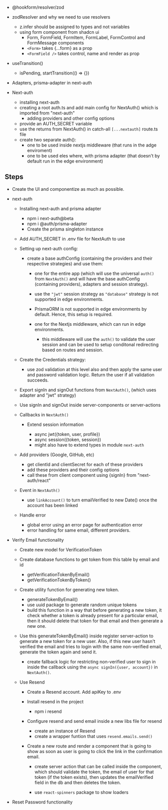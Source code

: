 - @hookform/resolver/zod

- zodResolver and why we need to use resolvers

  - z.infer should be assigned to types and not variables
  - using form component from shadcn ui
    - Form, FormField, FormItem, FormLabel, FormControl and FormMessage components
    - `<Form>` takes {...form} as a prop
    - `<FormField />` takes control, name and render as prop

- useTransition()

  - isPending, startTransition(() => {})

- Adapters, prisma-adapter in next-auth

- Next-auth

  - installing next-auth
  - creating a root auth.ts and add main config for NextAuth() which is imported from "next-auth"
    - adding providers and other config options
  - provide an AUTH_SECRET variable
  - use the returns from NextAuth() in catch-all `[...nextauth]` route.ts file
  - create two separate auth():
    - one to be used inside nextjs middleware (that runs in the adge enviroment)
    - one to be used eles where, with prisma adapter (that doesn't by default run in the edge environment)

## Steps

- Create the UI and componentize as much as possible.

- next-auth

  - Installing next-auth and prisma adapter

    - npm i next-auth@beta
    - npm i @auth/prisma-adapter
    - Create the prisma singleton instance

  - Add AUTH_SECRET in .env file for NextAuth to use

  - Setting up next-auth config:

    - create a base authConfig (containing the providers and their respective strategies) and use them:

      - one for the entire app (which will use the universal `auth()` from `NextAuth()` and will have the base authConfig (containing providers), adapters and session strategy).
      - use the `"jwt"` session strategy as `"database"` strategy is not supported in edge environments.
      - PrismaORM is not supported in edge environments by default. Hence, this setup is required.

      - one for the Nextjs middleware, which can run in edge environments.
        - this middleware will use the `auth()` to validate the user session and can be used to setup conditonal redirecting based on routes and session.

  - Create the Credentials strategy:

    - use zod validation at this level also and then apply the same user and password validation logic. Return the user if all validation succeeds.

  - Export signIn and signOut functions from `NextAuth()`, (which uses adapter and "jwt" strategy)

  - Use signIn and signOut inside server-components or server-actions

  - Callbacks in `NextAuth()`

    - Extend session information

      - async jwt({token, user, profile})
      - async session({token, session})
      - might also have to extend types in module `next-auth`

  - Add providers (Google, GitHub, etc)

    - get clientId and clientSecret for each of these providers
    - add these providers and their config options
    - call these from client component using {signIn} from "next-auth/react"

  - Event in `NextAuth()`

    - use `linkAccount()` to turn emailVerified to new Date() once the account has been linked

  - Handle error

    - global error using an error page for authentication error
    - error handling for same email, different providers.

- Verify Email functionality

  - Create new model for VerificationToken

  - Create database functions to get token from this table by email and id

    - getVerificationTokenByEmail()
    - getVerificationTokenByToken()

  - Create utility function for generating new token.

    - generateTokenByEmail()
    - use uuid package to generate random unique tokens
    - build this function in a way that before generating a new token, it check whether a token is already present for a particular email, then it should delete that token for that email and then generate a new one.

  - Use this generateTokenByEmail() inside register server-action to generate a new token for a new user. Also, if this new user hasn't verified the email and tries to login with the same non-verified email, generate the token again and send it.

    - create fallback logic for restricting non-verified user to sign in inside the callback using the `async signIn({user, account})` in `NextAuth()`.

  - Use Resend

    - Create a Resend account. Add apiKey to .env

    - Install resend in the project

      - npm i resend

    - Configure resend and send email inside a new libs file for resend

      - create an instance of Resend
      - create a wrapper funtion that uses `resend.emails.send()`

    - Create a new route and render a component that is going to show as soon as user is going to click the link in the confirmation email.

      - create server action that can be called inside the component, which should validate the token, the email of user for that token (if the token exists), then updates the emailVerified field in the db and then deletes the token.

      - use `react-spinners` package to show loaders

- Reset Password functionality
